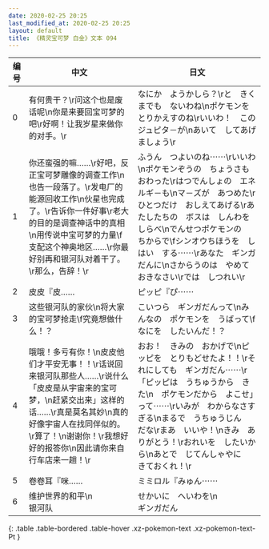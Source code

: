```yaml
---
date: 2020-02-25 20:25
last_modified_at: 2020-02-25 20:25
layout: default
title: 《精灵宝可梦 白金》文本 094
---
```

| 编号 | 中文 | 日文 |
| ---- | ---- | ---- |
| 0 | 有何贵干？\r问这个也是废话呢\n你是来要回宝可梦的吧\r好啊！让我岁星来做你的对手。\r | なにか　ようかしら？\rと　きくまでも　ないわね\nポケモンを　とりかえすのね\rいいわ！　この　ジュピタ－が\nあいて　してあげましょう\r |
| 1 | 你还蛮强的嘛……\r好吧，反正宝可梦雕像的调查工作\n也告一段落了。\r发电厂的能源回收工作\n伙星也完成了。\r告诉你一件好事\r老大的目的是调查神话中的真相\n用传说中宝可梦的力量\f支配这个神奥地区……\r你最好别再和银河队对着干了。\r那么，告辞！\r | ふうん　つよいのね⋯⋯\rいいわ\nポケモンぞうの　ちょうさも　おわった\rはつでんしょの　エネルギ－も\nマ－ズが　あつめた\rひとつだけ　おしえてあげる\rあたしたちの　ボスは　しんわを　しらべ\nでんせつポケモンの　ちからで\fシンオウちほうを　しはい　する⋯⋯\rあなた　ギンガだんに\nさからうのは　やめておきなさい\rでは　しつれい\r |
| 2 | 皮皮『皮…… | ピッピ『ぴ⋯⋯ |
| 3 | 这些银河队的家伙\n将大家的宝可梦抢走\f究竟想做什么！？ | こいつら　ギンガだんって\nみんなの　ポケモンを　うばって\fなにを　したいんだ！？ |
| 4 | 哦哦！多亏有你！\n皮皮他们才平安无事！！\r话说回来银河队那些人……\r说什么「皮皮是从宇宙来的宝可梦，\n赶紧交出来」这样的话……\r真是莫名其妙\n真的好像宇宙人在找同伴似的。\r算了！\n谢谢你！\r我想好好的报答你\n因此请你来自行车店来一趟！\r | おお！　きみの　おかげで\nピッピを　とりもどせたよ！！\rそれにしても　ギンガだん⋯⋯\r「ピッピは　うちゅうから　きた\n　ポケモンだから　よこせ」って⋯⋯\rいみが　わからなさすぎる\nまるで　うちゅうじん　だな\rまあ　いいや！\nきみ　ありがとう！\rおれいを　したいから\nあとで　じてんしゃやに　きておくれ！\r |
| 5 | 卷卷耳『咪…… | ミミロル『みゅん⋯⋯ |
| 6 | 维护世界的和平\n　　　　　　银河队 | せかいに　へいわを\n　　　　　　ギンガだん |
{: .table .table-bordered .table-hover .xz-pokemon-text .xz-pokemon-text-Pt }